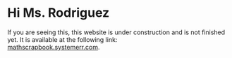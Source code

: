 # Hi Ms. Rodriguez

If you are seeing this, this website is under construction and is not finished yet.
It is available at the following link: <br>
[mathscrapbook.systemerr.com](http://mathscrapbook.systemerr.com).